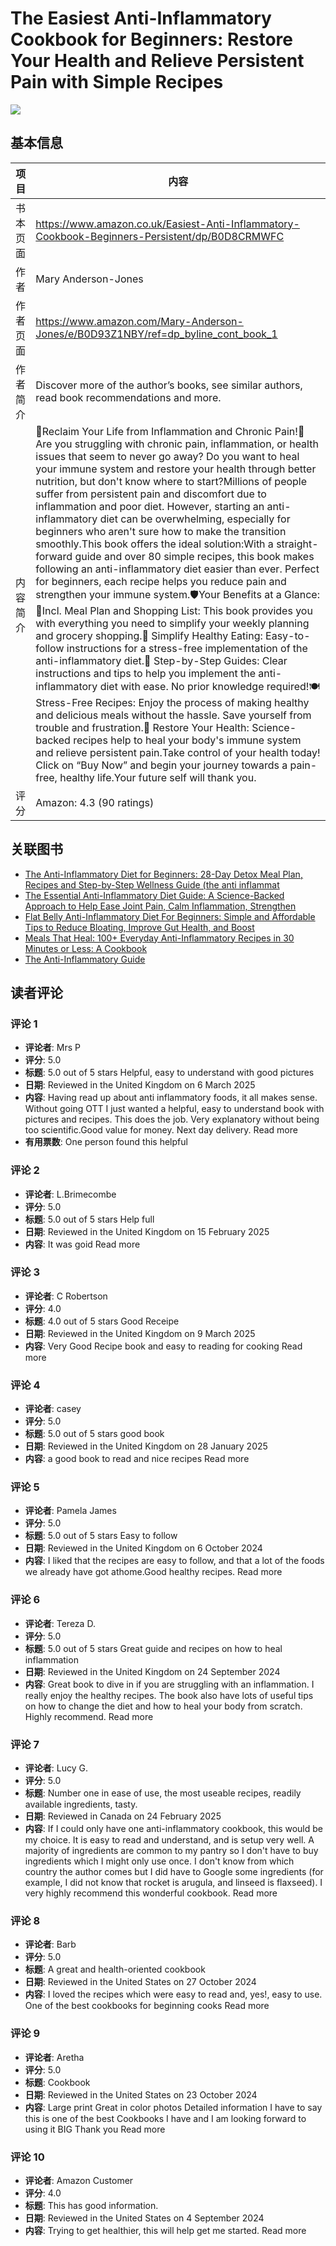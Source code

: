 # The Easiest Anti-Inflammatory Cookbook for Beginners: Restore Your Health and Relieve Persistent Pain with Simple Recipes

![](https://m.media-amazon.com/images/I/71Jkgh6Q+eL._SY522_.jpg)

## 基本信息

| 项目 | 内容 |
| --- | --- |
| 书本页面 | https://www.amazon.co.uk/Easiest-Anti-Inflammatory-Cookbook-Beginners-Persistent/dp/B0D8CRMWFC |
| 作者 | Mary Anderson-Jones |
| 作者页面 | https://www.amazon.com/Mary-Anderson-Jones/e/B0D93Z1NBY/ref=dp_byline_cont_book_1 |
| 作者简介 | Discover more of the author’s books, see similar authors, read book recommendations and more. |
| 内容简介 | 🌿Reclaim Your Life from Inflammation and Chronic Pain!💪Are you struggling with chronic pain, inflammation, or health issues that seem to never go away? Do you want to heal your immune system and restore your health through better nutrition, but don't know where to start?Millions of people suffer from persistent pain and discomfort due to inflammation and poor diet. However, starting an anti-inflammatory diet can be overwhelming, especially for beginners who aren't sure how to make the transition smoothly.This book offers the ideal solution:With a straight-forward guide and over 80 simple recipes, this book makes following an anti-inflammatory diet easier than ever. Perfect for beginners, each recipe helps you reduce pain and strengthen your immune system.🛡️Your Benefits at a Glance:🛒Incl. Meal Plan and Shopping List: This book provides you with everything you need to simplify your weekly planning and grocery shopping.🥗 Simplify Healthy Eating: Easy-to-follow instructions for a stress-free implementation of the anti-inflammatory diet.📖 Step-by-Step Guides: Clear instructions and tips to help you implement the anti-inflammatory diet with ease. No prior knowledge required!🍽️ Stress-Free Recipes: Enjoy the process of making healthy and delicious meals without the hassle. Save yourself from trouble and frustration.🌿 Restore Your Health: Science-backed recipes help to heal your body's immune system and relieve persistent pain.Take control of your health today! Click on “Buy Now” and begin your journey towards a pain-free, healthy life.Your future self will thank you. |
| 评分 | Amazon: 4.3 (90 ratings) |

## 关联图书

- [The Anti-Inflammatory Diet for Beginners: 28-Day Detox Meal Plan, Recipes and Step-by-Step Wellness Guide (the anti inflammat](https://www.amazon.com/Anti-Inflammatory-Beginners-Step-Step-anti-inflammatory/dp/B0CLS9B5QR/ref=pd_vtp_h_pd_vtp_h_d_sccl_1/257-3686364-7524253?pd_rd_w=XKt5d&content-id=amzn1.sym.27b8d297-93e8-4664-82f7-98afee526b43&pf_rd_p=27b8d297-93e8-4664-82f7-98afee526b43&pf_rd_r=N4N4255NYC1G14HSREMH&pd_rd_wg=P3hfX&pd_rd_r=cbb63b3e-bfe7-4400-bd56-e1a70462d93b&pd_rd_i=B0CLS9B5QR&psc=1)
- [The Essential Anti-Inflammatory Diet Guide: A Science-Backed Approach to Help Ease Joint Pain, Calm Inflammation, Strengthen ](https://www.amazon.com/Essential-Anti-Inflammatory-Diet-Guide-Science-Backed/dp/B0DSSJPND8/ref=pd_vtp_h_pd_vtp_h_d_sccl_2/257-3686364-7524253?pd_rd_w=XKt5d&content-id=amzn1.sym.27b8d297-93e8-4664-82f7-98afee526b43&pf_rd_p=27b8d297-93e8-4664-82f7-98afee526b43&pf_rd_r=N4N4255NYC1G14HSREMH&pd_rd_wg=P3hfX&pd_rd_r=cbb63b3e-bfe7-4400-bd56-e1a70462d93b&pd_rd_i=B0DSSJPND8&psc=1)
- [Flat Belly Anti-Inflammatory Diet For Beginners: Simple and Affordable Tips to Reduce Bloating, Improve Gut Health, and Boost](https://www.amazon.com/Flat-Belly-Anti-Inflammatory-Diet-Beginners/dp/B0DBDW33G7/ref=pd_vtp_h_pd_vtp_h_d_sccl_3/257-3686364-7524253?pd_rd_w=XKt5d&content-id=amzn1.sym.27b8d297-93e8-4664-82f7-98afee526b43&pf_rd_p=27b8d297-93e8-4664-82f7-98afee526b43&pf_rd_r=N4N4255NYC1G14HSREMH&pd_rd_wg=P3hfX&pd_rd_r=cbb63b3e-bfe7-4400-bd56-e1a70462d93b&pd_rd_i=B0DBDW33G7&psc=1)
- [Meals That Heal: 100+ Everyday Anti-Inflammatory Recipes in 30 Minutes or Less: A Cookbook](https://www.amazon.com/Meals-That-Heal-Everyday-Anti-Inflammatory/dp/1982130784/ref=pd_vtp_h_pd_vtp_h_d_sccl_4/257-3686364-7524253?pd_rd_w=XKt5d&content-id=amzn1.sym.27b8d297-93e8-4664-82f7-98afee526b43&pf_rd_p=27b8d297-93e8-4664-82f7-98afee526b43&pf_rd_r=N4N4255NYC1G14HSREMH&pd_rd_wg=P3hfX&pd_rd_r=cbb63b3e-bfe7-4400-bd56-e1a70462d93b&pd_rd_i=1982130784&psc=1)
- [The Anti-Inflammatory Guide](https://www.amazon.com/Anti-Inflammatory-Guide-Future-Publishing/dp/180521330X/ref=pd_vtp_h_pd_vtp_h_d_sccl_5/257-3686364-7524253?pd_rd_w=XKt5d&content-id=amzn1.sym.27b8d297-93e8-4664-82f7-98afee526b43&pf_rd_p=27b8d297-93e8-4664-82f7-98afee526b43&pf_rd_r=N4N4255NYC1G14HSREMH&pd_rd_wg=P3hfX&pd_rd_r=cbb63b3e-bfe7-4400-bd56-e1a70462d93b&pd_rd_i=180521330X&psc=1)

## 读者评论

### 评论 1

- **评论者**: Mrs P
- **评分**: 5.0
- **标题**: 5.0 out of 5 stars
Helpful, easy to understand with good pictures
- **日期**: Reviewed in the United Kingdom on 6 March 2025
- **内容**: Having read up about anti inflammatory foods, it all makes sense.  Without going OTT I just wanted a helpful, easy to understand book with pictures and recipes.  This does the job.  Very explanatory without being too scientific.Good value for money.  Next day delivery.
Read more
- **有用票数**: One person found this helpful

### 评论 2

- **评论者**: L.Brimecombe
- **评分**: 5.0
- **标题**: 5.0 out of 5 stars
Help full
- **日期**: Reviewed in the United Kingdom on 15 February 2025
- **内容**: It was goid
Read more

### 评论 3

- **评论者**: C Robertson
- **评分**: 4.0
- **标题**: 4.0 out of 5 stars
Good Receipe
- **日期**: Reviewed in the United Kingdom on 9 March 2025
- **内容**: Very Good Recipe book and easy to reading for cooking
Read more

### 评论 4

- **评论者**: casey
- **评分**: 5.0
- **标题**: 5.0 out of 5 stars
good book
- **日期**: Reviewed in the United Kingdom on 28 January 2025
- **内容**: a good book to read and nice recipes
Read more

### 评论 5

- **评论者**: Pamela James
- **评分**: 5.0
- **标题**: 5.0 out of 5 stars
Easy to follow
- **日期**: Reviewed in the United Kingdom on 6 October 2024
- **内容**: I liked that the recipes are easy to follow, and that a lot  of  the foods we already have got  athome.Good healthy recipes.
Read more

### 评论 6

- **评论者**: Tereza D.
- **评分**: 5.0
- **标题**: 5.0 out of 5 stars
Great guide and recipes on how to heal inflammation
- **日期**: Reviewed in the United Kingdom on 24 September 2024
- **内容**: Great book  to dive in if you are struggling with an inflammation. I really enjoy the healthy recipes. The book also have lots of useful tips on how to change the diet and how to heal your body from scratch. Highly recommend.
Read more

### 评论 7

- **评论者**: Lucy G.
- **评分**: 5.0
- **标题**: Number one in ease of use, the most useable recipes, readily available ingredients,  tasty.
- **日期**: Reviewed in Canada on 24 February 2025
- **内容**: If I could only have one anti-inflammatory cookbook, this would be my choice.  It is easy to read and understand, and is setup very well.  A majority of ingredients are common to my pantry so I don't have to buy ingredients which I might only use once.  I don't know from which country the author comes but I did have to Google some ingredients (for example, I did not know that rocket is arugula, and linseed is flaxseed).  I very highly recommend this wonderful cookbook.
Read more

### 评论 8

- **评论者**: Barb
- **评分**: 5.0
- **标题**: A great and health-oriented cookbook
- **日期**: Reviewed in the United States on 27 October 2024
- **内容**: I loved the recipes which were easy to read and, yes!, easy to use.  One of the best cookbooks for beginning cooks
Read more

### 评论 9

- **评论者**: Aretha
- **评分**: 5.0
- **标题**: Cookbook
- **日期**: Reviewed in the United States on 23 October 2024
- **内容**: Large print Great in color photos Detailed information I have to say this is one of the best Cookbooks I have and I am looking forward to using it BIG Thank you
Read more

### 评论 10

- **评论者**: Amazon Customer
- **评分**: 4.0
- **标题**: This has good information.
- **日期**: Reviewed in the United States on 4 September 2024
- **内容**: Trying to get healthier, this will help get me started.
Read more
